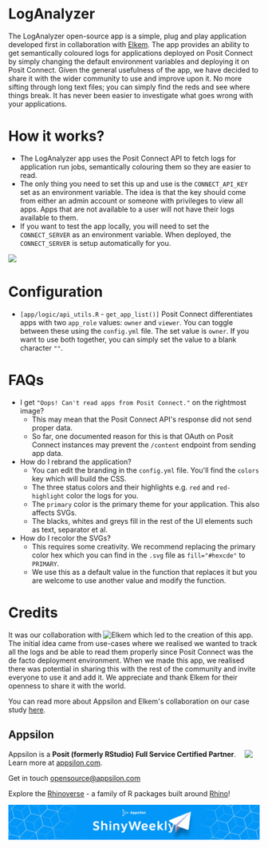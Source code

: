 # LogAnalyzer

The LogAnalyzer open-source app is a simple, plug and play application developed first in collaboration with [Elkem](https://www.elkem.com/). The app provides an ability to get semantically coloured logs for applications deployed on Posit Connect by simply changing the default environment variables and deploying it on Posit Connect. Given the general usefulness of the app, we have decided to share it with the wider community to use and improve upon it. No more sifting through long text files; you can simply find the reds and see where things break. It has never been easier to investigate what goes wrong with your applications.

# How it works?

-   The LogAnalyzer app uses the Posit Connect API to fetch logs for application run jobs, semantically colouring them so they are easier to read.
-   The only thing you need to set this up and use is the `CONNECT_API_KEY` set as an environment variable. The idea is that the key should come from either an admin account or someone with privileges to view all apps. Apps that are not available to a user will not have their logs available to them.
-   If you want to test the app locally, you will need to set the `CONNECT_SERVER` as an environment variable. When deployed, the `CONNECT_SERVER` is setup automatically for you.

![](img/app_preview.gif)

# Configuration

-   `[app/logic/api_utils.R` - `get_app_list()]` Posit Connect differentiates apps with two `app_role` values: `owner` and `viewer`. You can toggle between these using the `config.yml` file. The set value is `owner`. If you want to use both together, you can simply set the value to a blank character `""`.

# FAQs

- I get `"Oops! Can't read apps from Posit Connect."` on the rightmost image?
    - This may mean that the Posit Connect API's response did not send proper data.
    - So far, one documented reason for this is that OAuth on Posit Connect instances may prevent the `/content` endpoint from sending app data.
- How do I rebrand the application?
    - You can edit the branding in the `config.yml` file. You'll find the `colors` key which will build the CSS.
    - The three status colors and their highlights e.g. `red` and `red-highlight` color the logs for you.
    - The `primary` color is the primary theme for your application. This also affects SVGs.
    - The blacks, whites and greys fill in the rest of the UI elements such as text, separator et al.
- How do I recolor the SVGs?
    - This requires some creativity. We recommend replacing the primary color hex which you can find in the `.svg` file as `fill="#hexcde"` to `PRIMARY`.
    - We use this as a default value in the function that replaces it but you are welcome to use another value and modify the function.

# Credits

It was our collaboration with <img src="img/elkem_logo.png" alt="Elkem" width="50"/> which led to the creation of this app. The initial idea came from use-cases where we realised we wanted to track all the logs and be able to read them properly since Posit Connect was the de facto deployment environment. When we made this app, we realised there was potential in sharing this with the rest of the community and invite everyone to use it and add it. We appreciate and thank Elkem for their openness to share it with the world.

You can read more about Appsilon and Elkem's collaboration on our case study [here](https://www.appsilon.com/case-studies/refining-elkems-processes-with-advanced-data-analytics).

## Appsilon

<img src="https://avatars0.githubusercontent.com/u/6096772" align="right" width="6%"/>

Appsilon is a **Posit (formerly RStudio) Full Service Certified Partner**.<br/> Learn more at [appsilon.com](https://appsilon.com).

Get in touch [opensource\@appsilon.com](mailto:opensource@appsilon.com)

Explore the [Rhinoverse](https://rhinoverse.dev) - a family of R packages built around [Rhino](https://appsilon.github.io/rhino/)!

<a href = "https://appsilon.us16.list-manage.com/subscribe?u=c042d7c0dbf57c5c6f8b54598&id=870d5bfc05" target="_blank"> <img src="https://raw.githubusercontent.com/Appsilon/website-cdn/gh-pages/shiny_weekly_light.jpg" alt="Subscribe for Shiny tutorials, exclusive articles, R/Shiny community events, and more." id="footer-banner"/> </a>
